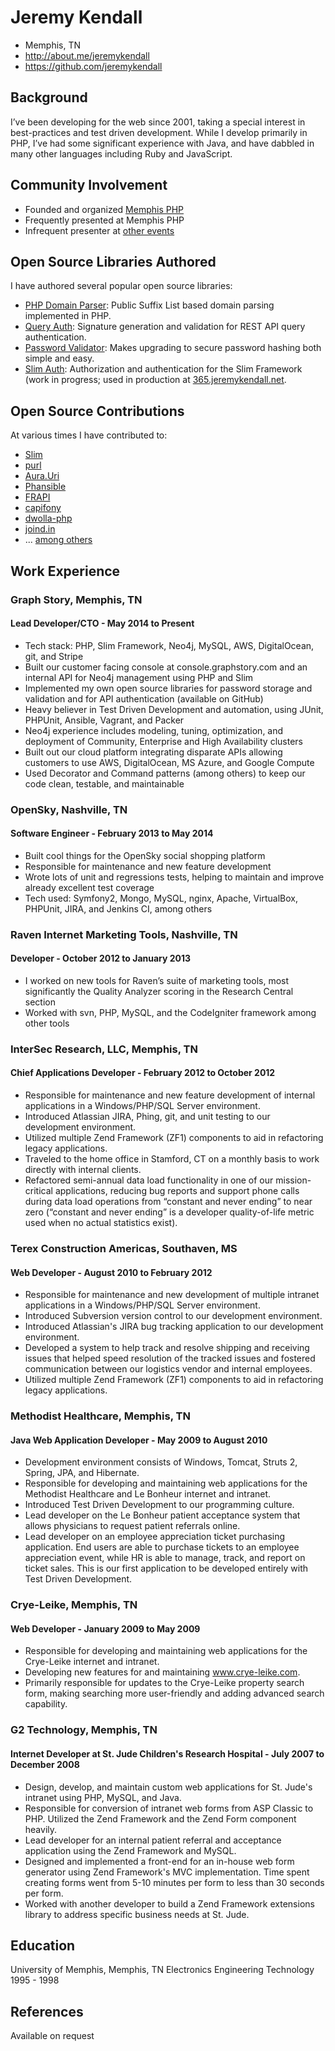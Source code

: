 # Jeremy Kendall

 * Memphis, TN
 * http://about.me/jeremykendall
 * https://github.com/jeremykendall

## Background

I’ve been developing for the web since 2001, taking a special interest in
best-practices and test driven development.  While I develop primarily in PHP,
I’ve had some significant experience with Java, and have dabbled in many other
languages including Ruby and JavaScript.

## Community Involvement

 * Founded and organized [Memphis PHP](http://memphisphp.org)
 * Frequently presented at Memphis PHP
 * Infrequent presenter at [other events](http://joind.in/user/view/851)

## Open Source Libraries Authored

I have authored several popular open source libraries:

 * [PHP Domain Parser](https://github.com/jeremykendall/php-domain-parser): Public Suffix List based domain parsing implemented in PHP.
 * [Query Auth](https://github.com/jeremykendall/query-auth): Signature generation and validation for REST API query authentication.
 * [Password Validator](https://github.com/jeremykendall/password-validator): Makes upgrading to secure password hashing both simple and easy.
 * [Slim Auth](https://github.com/jeremykendall/slim-auth): Authorization and authentication for the Slim Framework (work in progress; used in production at [365.jeremykendall.net](http://365.jeremykendall.net).

## Open Source Contributions

At various times I have contributed to:

 * [Slim](https://github.com/codeguy/Slim)
 * [purl](https://github.com/jwage/purl)
 * [Aura.Uri](https://github.com/auraphp/Aura.Uri)
 * [Phansible](https://github.com/Phansible/phansible)
 * [FRAPI](https://github.com/frapi/frapi)
 * [capifony](https://github.com/everzet/capifony)
 * [dwolla-php](https://github.com/Dwolla/dwolla-php)
 * [joind.in](https://github.com/joindin/joind.in)
 * ... [among others](https://github.com/jeremykendall)

## Work Experience

### Graph Story, Memphis, TN
#### Lead Developer/CTO - May 2014 to Present

 * Tech stack: PHP, Slim Framework, Neo4j, MySQL, AWS, DigitalOcean, git, and Stripe
 * Built our customer facing console at console.graphstory.com and an internal API for Neo4j management using PHP and Slim
 * Implemented my own open source libraries for password storage and validation and for API authentication (available on GitHub)
 * Heavy believer in Test Driven Development and automation, using JUnit, PHPUnit, Ansible, Vagrant, and Packer
 * Neo4j experience includes modeling, tuning, optimization, and deployment of Community, Enterprise and High Availability clusters
 * Built out our cloud platform integrating disparate APIs allowing customers to use AWS, DigitalOcean, MS Azure, and Google Compute
 * Used Decorator and Command patterns (among others) to keep our code clean, testable, and maintainable

### OpenSky, Nashville, TN
#### Software Engineer - February 2013 to May 2014

 * Built cool things for the OpenSky social shopping platform
 * Responsible for maintenance and new feature development
 * Wrote lots of unit and regressions tests, helping to maintain and improve already excellent test coverage
 * Tech used: Symfony2, Mongo, MySQL, nginx, Apache, VirtualBox, PHPUnit, JIRA, and Jenkins CI, among others

### Raven Internet Marketing Tools, Nashville, TN
#### Developer - October 2012 to January 2013

 * I worked on new tools for Raven’s suite of marketing tools, most significantly
the Quality Analyzer scoring in the Research Central section
 * Worked with svn, PHP, MySQL, and the CodeIgniter framework among other tools

### InterSec Research, LLC, Memphis, TN
#### Chief Applications Developer - February 2012 to October 2012

 * Responsible for maintenance and new feature development of internal applications in a Windows/PHP/SQL Server environment.
 * Introduced Atlassian JIRA, Phing, git, and unit testing to our development environment.
 * Utilized multiple Zend Framework (ZF1) components to aid in refactoring legacy applications.
 * Traveled to the home office in Stamford, CT on a monthly basis to work directly with internal clients.
 * Refactored semi-annual data load functionality in one of our mission-critical applications, reducing bug reports and support phone calls during data load operations from “constant and never ending” to near zero (“constant and never ending” is a developer quality-of-life metric used when no actual statistics exist).

### Terex Construction Americas, Southaven, MS
#### Web Developer - August 2010 to February 2012

 * Responsible for maintenance and new development of multiple intranet applications in a Windows/PHP/SQL Server environment.
 * Introduced Subversion version control to our development environment.
 * Introduced Atlassian's JIRA bug tracking application to our development environment.
 * Developed a system to help track and resolve shipping and receiving issues that helped speed resolution of the tracked issues and fostered communication between our logistics vendor and internal employees.
 * Utilized multiple Zend Framework (ZF1) components to aid in refactoring legacy applications.

### Methodist Healthcare, Memphis, TN
#### Java Web Application Developer - May 2009 to August 2010

 * Development environment consists of Windows, Tomcat, Struts 2, Spring, JPA, and Hibernate.
 * Responsible for developing and maintaining web applications for the Methodist Healthcare and Le Bonheur internet and intranet.
 * Introduced Test Driven Development to our programming culture.
 * Lead developer on the Le Bonheur patient acceptance system that allows physicians to request patient referrals online.
 * Lead developer on an employee appreciation ticket purchasing application. End users are able to purchase tickets to an employee appreciation event, while HR is able to manage, track, and report on ticket sales. This is our first application to be developed entirely with Test Driven Development.

### Crye-Leike, Memphis, TN
#### Web Developer - January 2009 to May 2009

 * Responsible for developing and maintaining web applications for the Crye-Leike internet and intranet.
 * Developing new features for and maintaining www.crye-leike.com.
 * Primarily responsible for updates to the Crye-Leike property search form, making searching more user-friendly and adding advanced search capability.

### G2 Technology, Memphis, TN
#### Internet Developer at St. Jude Children's Research Hospital - July 2007 to December 2008

 * Design, develop, and maintain custom web applications for St. Jude's intranet using PHP, MySQL, and Java.
 * Responsible for conversion of intranet web forms from ASP Classic to PHP. Utilized the Zend Framework and the Zend Form component heavily.
 * Lead developer for an internal patient referral and acceptance application using the Zend Framework and MySQL.
 * Designed and implemented a front-end for an in-house web form generator using Zend Framework's MVC implementation. Time spent creating forms went from 5-10 minutes per form to less than 30 seconds per form.
 * Worked with another developer to build a Zend Framework extensions library to address specific business needs at St. Jude.

## Education
University of Memphis, Memphis, TN
Electronics Engineering Technology
1995 - 1998

## References
Available on request
